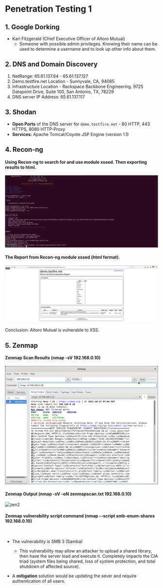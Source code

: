 # Penetration Testing 1

## 1. Google Dorking

- Karl Fitzgerald (Chief Executive Officer of Altoro Mutual)
   - Someone with possible admin privileges. Knowing their name can be used to determine a username and to look up other info about them.

## 2. DNS and Domain Discovery

1. NetRange: 65.61.137.64 - 65.61.137.127
2. Demo.testfire.net Location - Sunnyvale, CA, 94085
3. Infrastructure Location - Rackspace Backbone Engineering. 9725 Datapoint Drive, Suite 100, San Antonio, TX, 78229
4. DNS server IP Address: 65.61.137.117

## 3. Shodan

- **Open Ports** of the DNS server for `demo.testfire.net` - 80 HTTP, 443 HTTPS, 8080 HTTP-Proxy 
- **Services:** Apache Tomcat/Coyote JSP Engine (version 1.1)

## 4. Recon-ng

#### Using Recon-ng to search for and use module xssed. Then exporting results to html.
![recon](https://github.com/dsteves28/CyberSecurity-Bootcamp/blob/main/16.%20Penetration%20Testing/recon.PNG)

#### The Report from Recon-ng module xssed (html format).
![reconreport](https://github.com/dsteves28/CyberSecurity-Bootcamp/blob/main/16.%20Penetration%20Testing/reconreport.PNG)

Conclusion: Altoro Mutual is vulnerable to XSS.

## 5. Zenmap

#### Zenmap Scan Results (nmap -sV 192.168.0.10)
![zen1](https://github.com/dsteves28/CyberSecurity-Bootcamp/blob/main/16.%20Penetration%20Testing/zen1.PNG)

#### Zenmap Output (nmap -sV -oN zenmapscan.txt 192.168.0.10)
![zen2]()

#### Zenmap vulnerability script command (nmap --script smb-enum-shares 192.168.0.10)
![]()

- The vulnerability is SMB 3 (Samba)
  - This vulnerability may allow an attacker to upload a shared library, then have the server load and execute it. Completely impacts the CIA triad (system files being shared, loss of system protection, and total shutdown of affected source).

- A **mitigation** solution would be updating the sever and require authentication of all users.